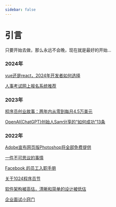 ```yaml
---
sidebar: false
---
```


# 引言

只要开始去做，那么永远不会晚，现在就是最好的开始...



### 2024年

[vue还是react，2024年开发者如何选择](2024/vue还是react，2024年开发者如何选择.md) 

[人事考试网上报名系统推荐](2024/人事考试网上报名系统.md) 



### 2023年 

[程序员创业故事：两年内从零到每月4.5万美元](2023/程序员创业故事两年内从零到每月4.5万美元.md)

[OpenAI(ChatGPT)创始人Sam分享的“如何成功”13条](2023/OpenAI(ChatGPT)创始人Sam分享的“如何成功”13条.md) 



### 2022年

[Adobe宣布网页版Photoshop将全部免费提供](2022/Adobe宣布网页版Photoshop将全部免费提供.md)

[一件不可思议的事情](2022/一件不可思议的事情.md)

[Facebook 的员工入职手册](2022/Facebook%20的员工入职手册.md)

[关于1024程序员节](2022/关于1024程序员节.md)

[软件架构被高估，清晰和简单的设计被低估](2022/软件架构被高估，清晰和简单的设计被低估.md)

[企业面试小窍门](2022/企业面试小窍门.md)
